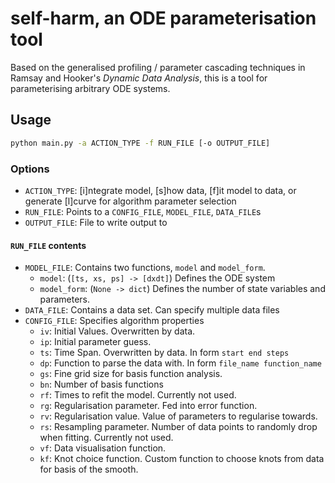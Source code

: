 # self-harm, an ODE parameterisation tool
Based on the generalised profiling / parameter cascading techniques in Ramsay and Hooker's _Dynamic Data Analysis_, this is a tool for parameterising arbitrary ODE systems.

## Usage
```bash
python main.py -a ACTION_TYPE -f RUN_FILE [-o OUTPUT_FILE]
```

### Options
-   `ACTION_TYPE`: \[i\]ntegrate model, \[s\]how data, \[f\]it model to data, or generate \[l\]curve for algorithm parameter selection
-   `RUN_FILE`: Points to a `CONFIG_FILE`, `MODEL_FILE`, `DATA_FILE`s
-   `OUTPUT_FILE`: File to write output to

#### `RUN_FILE` contents

-   `MODEL_FILE`: Contains two functions, `model` and `model_form`.
    -   `model`: (`[ts, xs, ps] -> [dxdt]`) Defines the ODE system
    -   `model_form`: (`None -> dict`) Defines the number of state variables and parameters.
-   `DATA_FILE`: Contains a data set. Can specify multiple data files
-   `CONFIG_FILE`: Specifies algorithm properties
    -   `iv`: Initial Values. Overwritten by data.
    -   `ip`: Initial parameter guess.
    -   `ts`: Time Span. Overwritten by data. In form `start end steps`
    -   `dp`: Function to parse the data with. In form `file_name function_name`
    -   `gs`: Fine grid size for basis function analysis.
    -   `bn`: Number of basis functions
    -   `rf`: Times to refit the model. Currently not used.
    -   `rg`: Regularisation parameter. Fed into error function.
    -   `rv`: Regularisation value. Value of parameters to regularise towards.
    -   `rs`: Resampling parameter. Number of data points to randomly drop when fitting. Currently not used.
    -   `vf`: Data visualisation function.
    -   `kf`: Knot choice function. Custom function to choose knots from data for basis of the smooth.
